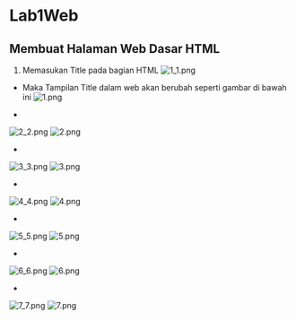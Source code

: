 # Lab1Web
## Membuat Halaman Web Dasar HTML
1. Memasukan Title pada bagian HTML
![1_1.png](Gambar/1_1.png)
* Maka Tampilan Title dalam web akan berubah seperti gambar di bawah ini
![1.png](Gambar/1.png)

* 
![2_2.png](Gambar/2_2.png)
![2.png](Gambar/2.png)

* 
![3_3.png](Gambar/3_3.png)
![3.png](Gambar/3.png)

* 
![4_4.png](Gambar/4_4.png)
![4.png](Gambar/4.png)

* 
![5_5.png](Gambar/5_5.png)
![5.png](Gambar/5.png)

* 
![6_6.png](Gambar/6_6.png)
![6.png](Gambar/6.png)

* 
![7_7.png](Gambar/7_7.png)
![7.png](Gambar/7.png)